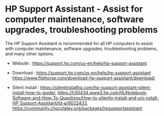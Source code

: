 # HP Support Assistant - Assist for computer maintenance, software upgrades, troubleshooting problems

The HP Support Assistant is recommended for all HP computers to assist
with computer maintenance, software upgrades, troubleshooting problems,
and many other options.

* Website : https://support.hp.com/us-en/help/hp-support-assistant

* Download : https://support.hp.com/us-en/help/hp-support-assistant
  https://www.filehorse.com/download-hp-support-assistant/download/
* Silent install : https://silentinstallhq.com/hp-support-assistant-silent-install-how-to-guide/,
  https://h30434.www3.hp.com/t5/Notebook-Software-and-How-To-Questions/How-to-silently-install-and-uni-nstall-HP-Support-Assistant/td-p/8022433,
  https://community.chocolatey.org/packages/hpsupportassistant
